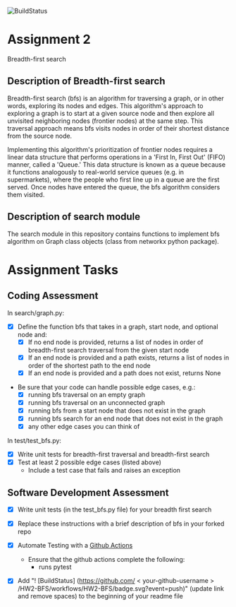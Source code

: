 
![BuildStatus](https://github.com/IJbeasley/HW2-BFS/workflows/Assignment%20Tests/badge.svg) 

# Assignment 2
Breadth-first search

##  Description of Breadth-first search

Breadth-first search (bfs) is an algorithm for traversing a graph, or in other words, exploring its nodes and edges. This algorithm's approach to exploring a graph is to start at a given source node and then explore all unvisited neighboring nodes (frontier nodes) at the same step. This traversal approach means bfs visits nodes in order of their shortest distance from the source node.

Implementing this algorithm's prioritization of frontier nodes requires a linear data structure that performs operations in a 'First In, First Out'  (FIFO) manner, called a 'Queue.' This data structure is known as a queue because it functions analogously to real-world service queues (e.g. in supermarkets), where the people who first line up in a queue are the first served. Once nodes have entered the queue, the bfs algorithm considers them visited. 

## Description of search module

The search module in this repository contains functions to implement bfs algorithm on Graph class objects (class from networkx python package). 



# Assignment Tasks

## Coding Assessment
In search/graph.py:
* [x] Define the function bfs that takes in a graph, start node, and optional node and:
	* [x] If no end node is provided, returns a list of nodes in order of breadth-first search traversal from the given start node
	* [x] If an end node is provided and a path exists, returns a list of nodes in order of the shortest path to the end node
	* [x] If an end node is provided and a path does not exist, returns None

* Be sure that your code can handle possible edge cases, e.g.:
	* [x] running bfs traversal on an empty graph
	* [x] running bfs traversal on an unconnected graph
	* [x] running bfs from a start node that does not exist in the graph
	* [x] running bfs search for an end node that does not exist in the graph
	* [x] any other edge cases you can think of 

In test/test_bfs.py:
* [x] Write unit tests for breadth-first traversal and breadth-first search 
* [x] Test at least 2 possible edge cases (listed above)
    *  Include a test case that fails and raises an exception


## Software Development Assessment

* [x] Write unit tests (in the test_bfs.py file) for your breadth first search
* [x] Replace these instructions with a brief description of bfs in your forked repo
	
* [x] Automate Testing with a [Github Actions](https://docs.github.com/en/actions)
    * Ensure that the github actions complete the following:
        * runs pytest
* [x] Add "! [BuildStatus] (https://github.com/ < your-github-username > /HW2-BFS/workflows/HW2-BFS/badge.svg?event=push)" (update link and remove spaces) to the beginning of your readme file

